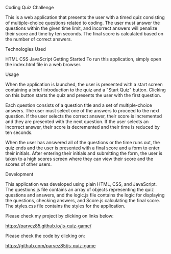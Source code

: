 
Coding Quiz Challenge

This is a web application that presents the user with a timed quiz consisting of multiple-choice questions related to coding. The user must answer the questions within the given time limit, and incorrect answers will penalize their score and time by ten seconds. The final score is calculated based on the number of correct answers.

Technologies Used

HTML
CSS
JavaScript
Getting Started
To run this application, simply open the index.html file in a web browser.

Usage

When the application is launched, the user is presented with a start screen containing a brief introduction to the quiz and a "Start Quiz" button. Clicking on this button starts the quiz and presents the user with the first question.

Each question consists of a question title and a set of multiple-choice answers. The user must select one of the answers to proceed to the next question. If the user selects the correct answer, their score is incremented and they are presented with the next question. If the user selects an incorrect answer, their score is decremented and their time is reduced by ten seconds.

When the user has answered all of the questions or the time runs out, the quiz ends and the user is presented with a final score and a form to enter their initials. After entering their initials and submitting the form, the user is taken to a high scores screen where they can view their score and the scores of other users.

Development

This application was developed using plain HTML, CSS, and JavaScript. The questions.js file contains an array of objects representing the quiz questions and answers, and the logic.js file contains the logic for displaying the questions, checking answers, and  Score.js calculating the final score. The styles.css file contains the styles for the application.

Please check my project by clicking on links below:

https://parvez85.github.io/js-quiz-game/

Please check the code by clicking on:

https://github.com/parvez85/js-quiz-game